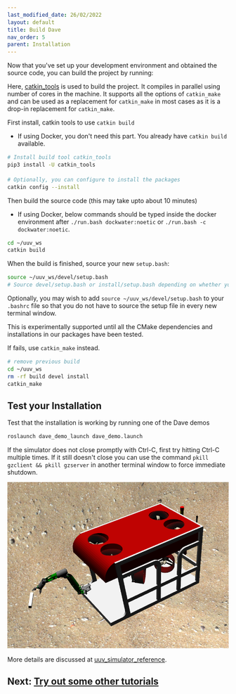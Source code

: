 ```yaml
---
last_modified_date: 26/02/2022
layout: default
title: Build Dave
nav_order: 5
parent: Installation
---
```


Now that you've set up your development environment and obtained the source code, you can build the project by running:

Here, [catkin_tools](https://catkin-tools.readthedocs.io/en/latest/installing.html) is used to build the project. It compiles in parallel using number of cores in the machine. It supports all the options of `catkin_make` and can be used as a replacement for `catkin_make` in most cases as it is a drop-in replacement for `catkin_make`.

First install, catkin tools to use `catkin build`

- If using Docker, you don't need this part. You already have `catkin build` available.

```bash
# Install build tool catkin_tools
pip3 install -U catkin_tools

# Optionally, you can configure to install the packages
catkin config --install
```

Then build the source code (this may take upto about 10 minutes)

- If using Docker, below commands should be typed inside the docker environment after `./run.bash dockwater:noetic` or `./run.bash -c dockwater:noetic`.

```bash
cd ~/uuv_ws
catkin build
```

When the build is finished, source your new `setup.bash`:
```bash
source ~/uuv_ws/devel/setup.bash
# Source devel/setup.bash or install/setup.bash depending on whether you used the installation option
```
Optionally, you may wish to add `source ~/uuv_ws/devel/setup.bash` to your `.bashrc` file so that you do not have to source the setup file in every new terminal window.

This is experimentally supported until all the CMake dependencies and installations in our packages have been tested.

If fails, use `catkin_make` instead.
```bash
# remove previous build
cd ~/uuv_ws
rm -rf build devel install
catkin_make
```

## Test your Installation
Test that the installation is working by running one of the Dave demos
```bash
roslaunch dave_demo_launch dave_demo.launch
```
If the simulator does not close promptly with Ctrl-C, first try hitting Ctrl-C multiple times. If it still doesn't close you can use the command `pkill gzclient && pkill gzserver` in another terminal window to force immediate shutdown.

![uuv_reference_view](../images/uuv_reference_view.png)

More details are discussed at [uuv_simulator_reference](/dave.doc/contents/uuv_simulator_reference).

## Next: [Try out some other tutorials](https://field-robotics-lab.github.io/dave.doc/#tutorials-and-demonstrations)